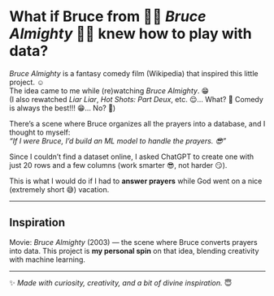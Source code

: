 # What if Bruce from 🙏🏻 *Bruce Almighty* 🙏🏻 knew how to play with data?

*Bruce Almighty* is a fantasy comedy film (Wikipedia) that inspired this little project. ☺️  
The idea came to me while (re)watching *Bruce Almighty*. 😁  
(I also rewatched *Liar Liar*, *Hot Shots: Part Deux*, etc. 😌... What? 🤨 Comedy is always the best!!! 😁... No? 🫤)  

There’s a scene where Bruce organizes all the prayers into a database, and I thought to myself:  
*“If I were Bruce, I’d build an ML model to handle the prayers. 😎”*  

Since I couldn’t find a dataset online, I asked ChatGPT to create one with just 20 rows and a few columns (work smarter 😎, not harder 😏).  

This is what I would do if I had to **answer prayers** while God went on a nice (extremely short 😅) vacation.  

---

## Inspiration
Movie: *Bruce Almighty* (2003) — the scene where Bruce converts prayers into data.
This project is **my personal spin** on that idea, blending creativity with machine learning.

---

✨ *Made with curiosity, creativity, and a bit of divine inspiration.* 😇
